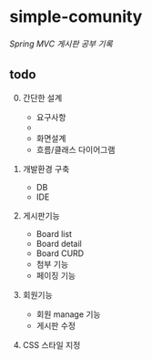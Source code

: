 simple-comunity
================
###### Spring MVC 게시판 공부 기록


todo
----------------
0. 간단한 설계
   * 요구사항
   * 
   * 화면설계
   * 흐름/클래스 다이어그램
   
1. 개발환경 구축
   * DB 
   * IDE 
3. 게시판기능 
   * Board list
   * Board detail
   * Board CURD
   * 첨부 기능
   * 페이징 기능
4. 회원기능
   * 회원 manage 기능
   * 게시판 수정
5. CSS 스타일 지정
   

